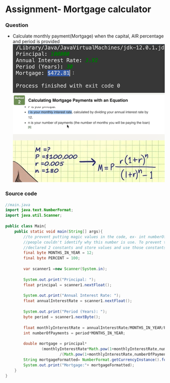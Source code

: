 # Assignment- Mortgage calculator
### Question
- Calculate monthly payment(Mortgage) when the capital, AIR percentage and period is provided
![](assets/Pasted%20image%2020240706145601.png)
![](assets/Pasted%20image%2020240706145856.png)
### Source code
``` java 
//main.java
import java.text.NumberFormat;
import java.util.Scanner;

public class Main{
    public static void main(String[] args){
        //to prevent putting magic values in the code, ex- int numberOfPayments= period*12;
        //people couldn't identify why this number is use. To prevent that
        //declared 2 constants and store values and use those constants in code
        final byte MONTHS_IN_YEAR = 12;
        final byte PERCENT = 100;

        var scanner1 =new Scanner(System.in);

        System.out.print("Principal: ");
        float principal = scanner1.nextFloat();

        System.out.print("Annual Interest Rate: ");
        float annualInterestRate = scanner1.nextFloat();

        System.out.print("Period (Years): ");
        byte period = scanner1.nextByte();

        float monthlyInterestRate = annualInterestRate/MONTHS_IN_YEAR/PERCENT;
        int numberOfPayments = period*MONTHS_IN_YEAR;

        double mortgage = principal*
                (monthlyInterestRate*Math.pow(1+monthlyInterestRate,numberOfPayments) 
                        /(Math.pow(1+monthlyInterestRate,numberOfPayments)-1));
        String mortgageFormatted= NumberFormat.getCurrencyInstance().format(mortgage);
        System.out.print("Mortgage:"+ mortgageFormatted);
    }
}
```